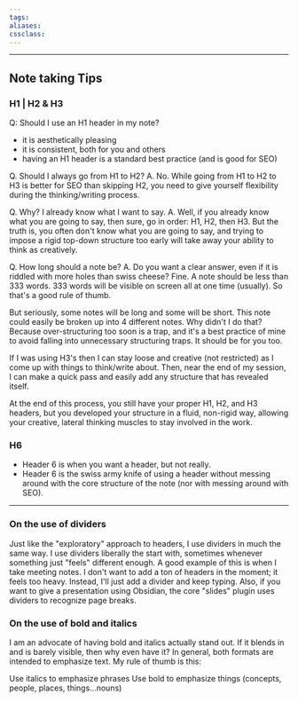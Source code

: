 ```yaml
---
tags: 
aliases:
cssclass: 
---
```

---

## Note taking Tips
### H1 | H2 & H3

Q: Should I use an H1 header in my note?
- it is aesthetically pleasing
- it is consistent, both for you and others
- having an H1 header is a standard best practice (and is good for SEO)

Q. Should I always go from H1 to H2?
A. No. While going from H1 to H2 to H3 is better for SEO than skipping H2, you need to give yourself flexibility during the thinking/writing process.


Q. Why? I already know what I want to say.
A. Well, if you already know what you are going to say, then sure, go in order: H1, H2, then H3. But the truth is, you often don't know what you are going to say, and trying to impose a rigid top-down structure too early will take away your ability to think as creatively.


Q. How long should a note be?
A. Do you want a clear answer, even if it is riddled with more holes than swiss cheese? Fine. A note should be less than 333 words. 333 words will be visible on screen all at one time (usually). So that's a good rule of thumb.


But seriously, some notes will be long and some will be short. This note could easily be broken up into 4 different notes. Why didn't I do that? Because over-structuring too soon is a trap, and it's a best practice of mine to avoid falling into unnecessary structuring traps. It should be for you too.

If I was using H3's then I can stay loose and creative (not restricted) as I come up with things to think/write about. Then, near the end of my session, I can make a quick pass and easily add any structure that has revealed itself.

At the end of this process, you still have your proper H1, H2, and H3 headers, but you developed your structure in a fluid, non-rigid way, allowing your creative, lateral thinking muscles to stay involved in the work.

### H6
- Header 6 is when you want a header, but not really.
- Header 6 is the swiss army knife of using a header without messing around with the core structure of the note (nor with messing around with SEO).

---

### On the use of dividers
Just like the "exploratory" approach to headers, I use dividers in much the same way. I use dividers liberally the start with, sometimes whenever something just "feels" different enough. A good example of this is when I take meeting notes. I don't want to add a ton of headers in the moment; it feels too heavy. Instead, I'll just add a divider and keep typing.
Also, if you want to give a presentation using Obsidian, the core "slides" plugin uses dividers to recognize page breaks.
### On the use of bold and italics
I am an advocate of having bold and italics actually stand out. If it blends in and is barely visible, then why even have it? In general, both formats are intended to emphasize text. My rule of thumb is this:

Use italics to emphasize phrases
Use bold to emphasize things (concepts, people, places, things...nouns)


